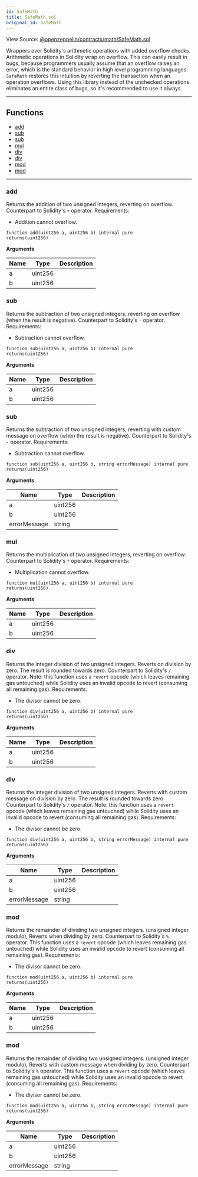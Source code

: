 ```yaml
---
id: SafeMath
title: SafeMath.sol
original_id: SafeMath
---
```


View Source: [@openzeppelin/contracts/math/SafeMath.sol](https://github.com/statechannels/monorepo/tree/master/packages/nitro-protocol/@openzeppelin/contracts/math/SafeMath.sol)

Wrappers over Solidity's arithmetic operations with added overflow
 checks.
 Arithmetic operations in Solidity wrap on overflow. This can easily result
 in bugs, because programmers usually assume that an overflow raises an
 error, which is the standard behavior in high level programming languages.
 `SafeMath` restores this intuition by reverting the transaction when an
 operation overflows.
 Using this library instead of the unchecked operations eliminates an entire
 class of bugs, so it's recommended to use it always.

---

## Functions

- [add](#add)
- [sub](#sub)
- [sub](#sub)
- [mul](#mul)
- [div](#div)
- [div](#div)
- [mod](#mod)
- [mod](#mod)

---

### add

Returns the addition of two unsigned integers, reverting on
 overflow.
 Counterpart to Solidity's `+` operator.
 Requirements:
 - Addition cannot overflow.

```solidity
function add(uint256 a, uint256 b) internal pure
returns(uint256)
```

**Arguments**

| Name        | Type           | Description  |
| ------------- |------------- | -----|
| a | uint256 |  | 
| b | uint256 |  | 

### sub

Returns the subtraction of two unsigned integers, reverting on
 overflow (when the result is negative).
 Counterpart to Solidity's `-` operator.
 Requirements:
 - Subtraction cannot overflow.

```solidity
function sub(uint256 a, uint256 b) internal pure
returns(uint256)
```

**Arguments**

| Name        | Type           | Description  |
| ------------- |------------- | -----|
| a | uint256 |  | 
| b | uint256 |  | 

### sub

Returns the subtraction of two unsigned integers, reverting with custom message on
 overflow (when the result is negative).
 Counterpart to Solidity's `-` operator.
 Requirements:
 - Subtraction cannot overflow.

```solidity
function sub(uint256 a, uint256 b, string errorMessage) internal pure
returns(uint256)
```

**Arguments**

| Name        | Type           | Description  |
| ------------- |------------- | -----|
| a | uint256 |  | 
| b | uint256 |  | 
| errorMessage | string |  | 

### mul

Returns the multiplication of two unsigned integers, reverting on
 overflow.
 Counterpart to Solidity's `*` operator.
 Requirements:
 - Multiplication cannot overflow.

```solidity
function mul(uint256 a, uint256 b) internal pure
returns(uint256)
```

**Arguments**

| Name        | Type           | Description  |
| ------------- |------------- | -----|
| a | uint256 |  | 
| b | uint256 |  | 

### div

Returns the integer division of two unsigned integers. Reverts on
 division by zero. The result is rounded towards zero.
 Counterpart to Solidity's `/` operator. Note: this function uses a
 `revert` opcode (which leaves remaining gas untouched) while Solidity
 uses an invalid opcode to revert (consuming all remaining gas).
 Requirements:
 - The divisor cannot be zero.

```solidity
function div(uint256 a, uint256 b) internal pure
returns(uint256)
```

**Arguments**

| Name        | Type           | Description  |
| ------------- |------------- | -----|
| a | uint256 |  | 
| b | uint256 |  | 

### div

Returns the integer division of two unsigned integers. Reverts with custom message on
 division by zero. The result is rounded towards zero.
 Counterpart to Solidity's `/` operator. Note: this function uses a
 `revert` opcode (which leaves remaining gas untouched) while Solidity
 uses an invalid opcode to revert (consuming all remaining gas).
 Requirements:
 - The divisor cannot be zero.

```solidity
function div(uint256 a, uint256 b, string errorMessage) internal pure
returns(uint256)
```

**Arguments**

| Name        | Type           | Description  |
| ------------- |------------- | -----|
| a | uint256 |  | 
| b | uint256 |  | 
| errorMessage | string |  | 

### mod

Returns the remainder of dividing two unsigned integers. (unsigned integer modulo),
 Reverts when dividing by zero.
 Counterpart to Solidity's `%` operator. This function uses a `revert`
 opcode (which leaves remaining gas untouched) while Solidity uses an
 invalid opcode to revert (consuming all remaining gas).
 Requirements:
 - The divisor cannot be zero.

```solidity
function mod(uint256 a, uint256 b) internal pure
returns(uint256)
```

**Arguments**

| Name        | Type           | Description  |
| ------------- |------------- | -----|
| a | uint256 |  | 
| b | uint256 |  | 

### mod

Returns the remainder of dividing two unsigned integers. (unsigned integer modulo),
 Reverts with custom message when dividing by zero.
 Counterpart to Solidity's `%` operator. This function uses a `revert`
 opcode (which leaves remaining gas untouched) while Solidity uses an
 invalid opcode to revert (consuming all remaining gas).
 Requirements:
 - The divisor cannot be zero.

```solidity
function mod(uint256 a, uint256 b, string errorMessage) internal pure
returns(uint256)
```

**Arguments**

| Name        | Type           | Description  |
| ------------- |------------- | -----|
| a | uint256 |  | 
| b | uint256 |  | 
| errorMessage | string |  | 

